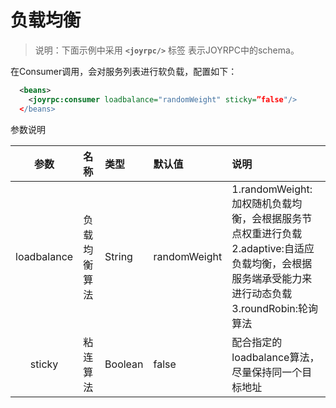 负载均衡
==
>说明：下面示例中采用  **`<joyrpc/>`** 标签 表示JOYRPC中的schema。

在Consumer调用，会对服务列表进行软负载，配置如下：

  ````xml
    <beans>
      <joyrpc:consumer loadbalance="randomWeight" sticky=”false"/>
    </beans>
  ````

参数说明

| 参数 | 名称 | 类型 | 默认值 | 说明 |
| :----: | :---- | :---- |:---- |:---- |
| loadbalance | 负载均衡算法 |  String | randomWeight |  1.randomWeight:加权随机负载均衡，会根据服务节点权重进行负载 <br/> 2.adaptive:自适应负载均衡，会根据服务端承受能力来进行动态负载<br/>3.roundRobin:轮询算法
| sticky | 粘连算法 | Boolean | false | 配合指定的loadbalance算法，尽量保持同一个目标地址 |